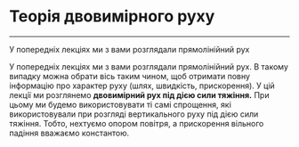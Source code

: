# Теорiя двовимiрного руху
---------
У попереднiх лекцiях ми з вами розглядали прямолiнiйний рух

<span class="p4">У попереднiх лекцiях ми з вами розглядали прямолiнiйний рух. В такому випадку можна обрати вiсь таким чином, щоб отримати повну iнформацiю про характер руху (шлях, швидкiсть, прискорення). У цiй лекцiї ми розглянемо <b>двовимiрний рух пiд дiєю сили тяжiння.</b> При цьому ми будемо використовувати тi самi спрощення, якi використовували при розглядi вертикального руху пiд дiєю сили тяжiння. Тобто, нехтуємо опором повiтря, а прискорення вiльного падiння вважаємо константою.</span>
